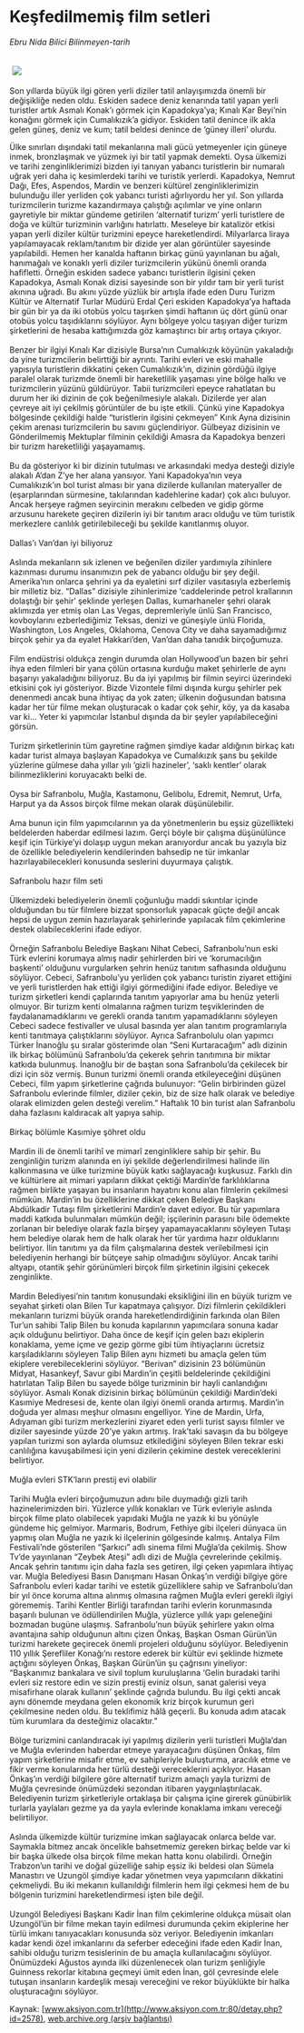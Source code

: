# Keşfedilmemiş film setleri

*Ebru Nida Bilici Bilinmeyen-tarih*

<div>
 <font>
  <img border="0" height="1" src="/web/20031129141124im_/http://www.aksiyon.com.tr/images/blank.gif"/>
 </font>
 <font class="content">
  <p>
   <img border="0" hspace="5" src="http://web.archive.org/web/20031129141124im_/http://www.aksiyon.com.tr/resim/441/22.jpg" vspace="5"/>
  </p>
 </font>
 <font class="content">
  Son yıllarda büyük ilgi gören yerli diziler tatil anlayışımızda önemli bir değişikliğe neden oldu. Eskiden sadece deniz kenarında tatil yapan yerli turistler artık Asmalı Konak’ı görmek için Kapadokya’ya; Kınalı Kar Beyi’nin konağını görmek için Cumalıkızık’a gidiyor. Eskiden tatil denince ilk akla gelen güneş, deniz ve kum; tatil beldesi denince de ‘güney illeri’ olurdu.
 </font>
 <p>
  <font class="content">
   Ülke sınırları dışındaki tatil mekanlarına mali gücü yetmeyenler için güneye inmek, bronzlaşmak ve yüzmek iyi bir tatil yapmak demekti. Oysa ülkemizi ve tarihi zenginliklerimizi bizden iyi tanıyan yabancı turistlerin bir numaralı uğrak yeri daha iç kesimlerdeki tarihi ve turistik yerlerdi. Kapadokya, Nemrut Dağı, Efes, Aspendos, Mardin ve benzeri kültürel zenginliklerimizin bulunduğu iller yerliden çok yabancı turisti ağırlıyordu her yıl. Son yıllarda turizmcilerin turizme kazandırmaya çalıştığı açılımlar ve yine onların gayretiyle bir miktar gündeme getirilen ‘alternatif turizm’ yerli turistlere de doğa ve kültür turizminin varlığını hatırlattı. Meseleye bir katalizör etkisi yapan yerli diziler kültür turizmini epeyce hareketlendirdi. Milyarlarca liraya yapılamayacak reklam/tanıtım bir dizide yer alan görüntüler sayesinde yapılabildi. Hemen her kanalda haftanın birkaç günü yayınlanan bu ağalı, hanımağalı ve konaklı yerli diziler turizmcilerin yükünü önemli oranda hafifletti. Örneğin eskiden sadece yabancı turistlerin ilgisini çeken Kapadokya, Asmalı Konak dizisi sayesinde son bir yıldır tam bir yerli turist akınına uğradı. Bu akını yüzde yüzlük bir artışla ifade eden Duru Turizm Kültür ve Alternatif Turlar Müdürü Erdal Çeri eskiden Kapadokya’ya haftada bir gün bir ya da iki otobüs yolcu taşırken şimdi haftanın üç dört günü onar otobüs yolcu taşıdıklarını söylüyor. Aynı bölgeye yolcu taşıyan diğer turizm şirketlerini de hesaba kattığımızda göz kamaştırıcı bir artış ortaya çıkıyor.
   <br/>
   <br/>
   Benzer bir ilgiyi Kınalı Kar dizisiyle Bursa’nın Cumalıkızık köyünün yakaladığı da yine turizmcilerin belirttiği bir ayrıntı. Tarihi evleri ve eski mahalle yapısıyla turistlerin dikkatini çeken Cumalıkızık’ın, dizinin gördüğü ilgiye paralel olarak turizmde önemli bir hareketlilik yaşaması yine bölge halkı ve turizmcilerin yüzünü güldürüyor. Tabii turizmcileri epeyce rahatlatan bu durum her iki dizinin de çok beğenilmesiyle alakalı. Dizilerde yer alan çevreye ait iyi çekilmiş görüntüler de bu işte etkili. Çünkü yine Kapadokya bölgesinde çekildiği halde “turistlerin ilgisini çekmeyen” Kırık Ayna dizisinin çekim arenası turizmcilerin bu savını güçlendiriyor. Gülbeyaz dizisinin ve Gönderilmemiş Mektuplar filminin çekildiği Amasra da Kapadokya benzeri bir turizm hareketliliği yaşayamamış.
   <br/>
   <br/>
   Bu da gösteriyor ki bir dizinin tutulması ve arkasındaki medya desteği diziyle alakalı A’dan Z’ye her alana yansıyor. Yani Kapadokya’nın veya Cumalıkızık’ın bol turist alması bir yana dizilerde kullanılan materyaller de (eşarplarından sürmesine, takılarından kadehlerine kadar) çok alıcı buluyor. Ancak herşeye rağmen seyircinin merakını celbeden ve gidip görme arzusunu harekete geçiren dizilerin iyi bir tanıtım aracı olduğu ve tüm turistik merkezlere canlılık getirilebileceği bu şekilde kanıtlanmış oluyor.
   <br/>
   <br/>
   Dallas’ı Van’dan iyi biliyoruz
   <br/>
   <br/>
   Aslında mekanların sık izlenen ve beğenilen diziler yardımıyla zihinlere kazınması durumu insanımızın pek de yabancı olduğu bir şey değil. Amerika’nın onlarca şehrini ya da eyaletini sırf diziler vasıtasıyla ezberlemiş bir milletiz biz. “Dallas” dizisiyle zihinlerimize ‘caddelerinde petrol krallarının dolaştığı bir şehir’ şeklinde yerleşen Dallas, kumarhaneler şehri olarak aklımızda yer etmiş olan Las Vegas, depremleriyle ünlü San Francisco, kovboylarını ezberlediğimiz Teksas, denizi ve güneşiyle ünlü Florida, Washington, Los Angeles, Oklahoma, Cenova City ve daha sayamadığımız birçok şehir ya da eyalet Hakkari’den, Van’dan daha tanıdık birçoğumuza.
   <br/>
   <br/>
   Film endüstrisi oldukça zengin durumda olan Hollywood’un bazen bir şehri ihya eden filmleri bir yana çölün ortasına kurduğu maket şehirlerle de aynı başarıyı yakaladığını biliyoruz. Bu da iyi yapılmış bir filmin seyirci üzerindeki etkisini çok iyi gösteriyor. Bizde Vizontele filmi dışında kurgu şehirler pek denenmedi ancak buna ihtiyaç da yok zaten; ülkenin doğusundan batısına kadar her tür filme mekan oluşturacak o kadar çok şehir, köy, ya da kasaba var ki... Yeter ki yapımcılar İstanbul dışında da bir şeyler yapılabileceğini görsün.
   <br/>
   <br/>
   Turizm şirketlerinin tüm gayretine rağmen şimdiye kadar aldığının birkaç katı kadar turist almaya başlayan Kapadokya ve Cumalıkızık şans bu şekilde yüzlerine gülmese daha yıllar yılı ’gizli hazineler’, ‘saklı kentler’ olarak bilinmezliklerini koruyacaktı belki de.
   <br/>
   <br/>
   Oysa bir Safranbolu, Muğla, Kastamonu, Gelibolu, Edremit, Nemrut, Urfa, Harput ya da Assos birçok filme mekan olarak düşünülebilir.
   <br/>
   <br/>
   Ama bunun için film yapımcılarının ya da yönetmenlerin bu eşsiz güzellikteki beldelerden haberdar edilmesi lazım. Gerçi böyle bir çalışma düşünülünce keşif için Türkiye’yi dolaşıp uygun mekan aranıyordur ancak bu yazıyla biz de özellikle belediyelerin kendilerinden bahsedip ne tür imkanlar hazırlayabilecekleri konusunda seslerini duyurmaya çalıştık.
   <br/>
   <br/>
   Safranbolu hazır film seti
   <br/>
   <br/>
   Ülkemizdeki belediyelerin önemli çoğunluğu maddi sıkıntılar içinde olduğundan bu tür filmlere bizzat sponsorluk yapacak güçte değil ancak hepsi de uygun zemin hazırlayarak şehirlerinde yapılacak film çekimlerine destek olabileceklerini ifade ediyor.
   <br/>
   <br/>
   Örneğin Safranbolu Belediye Başkanı Nihat Cebeci, Safranbolu’nun eski Türk evlerini korumaya almış nadir şehirlerden biri ve ‘korumacılığın başkenti’ olduğunu vurgularken şehrin henüz tanıtım safhasında olduğunu söylüyor. Cebeci, Safranbolu’yu yerliden çok yabancı turistin ziyaret ettiğini ve yerli turistlerden hak ettiği ilgiyi görmediğini ifade ediyor. Belediye ve turizm şirketleri kendi çaplarında tanıtım yapıyorlar ama bu henüz yeterli olmuyor. Bir turizm kenti olmalarına rağmen turizm teşviklerinden de faydalanamadıklarını ve gerekli oranda tanıtım yapamadıklarını söyleyen Cebeci sadece festivaller ve ulusal basında yer alan tanıtım programlarıyla kenti tanıtmaya çalıştıklarını söylüyor. Ayrıca Safranbolulu olan yapımcı Türker İnanoğlu şu sıralar gösterimde olan “Seni Kurtaracağım” adlı dizinin ilk birkaç bölümünü Safranbolu’da çekerek şehrin tanıtımına bir miktar katkıda bulunmuş. İnanoğlu bir de baştan sona Safranbolu’da çekilecek bir dizi için söz vermiş. Bunun turizmi önemli oranda etkileyeceğini düşünen Cebeci, film yapım şirketlerine çağrıda bulunuyor: “Gelin birbirinden güzel Safranbolu evlerinde filmler, diziler çekin, biz de size halk olarak ve belediye olarak elimizden gelen desteği verelim.” Haftalık 10 bin turist alan Safranbolu daha fazlasını kaldıracak alt yapıya sahip.
   <br/>
   <br/>
   Birkaç bölümle Kasımiye şöhret oldu
   <br/>
   <br/>
   Mardin ili de önemli tarihî ve mimarî zenginliklere sahip bir şehir. Bu zenginliğin turizm alanında en iyi şekilde değerlendirilmesi halinde ilin kalkınmasına ve ülke turizmine büyük katkı sağlayacağı kuşkusuz. Farklı din ve kültürlere ait mimari yapıların dikkat çektiği Mardin’de farklılıklarına rağmen birlikte yaşayan bu insanların hayatını konu alan filmlerin çekilmesi mümkün. Mardin’in bu özelliklerine dikkat çeken Belediye Başkanı Abdülkadir Tutaşı film şirketlerini Mardin’e davet ediyor. Bu tür yapımlara maddi katkıda bulunmaları mümkün değil; işçilerinin parasını bile ödemekte zorlanan bir belediye olarak fazla birşey yapamayacaklarını söyleyen Tutaşı hem belediye olarak hem de halk olarak her tür yardıma hazır olduklarını belirtiyor. İlin tanıtımı ya da film çalışmalarına destek verilebilmesi için belediyenin herhangi bir bütçeye sahip olmadığını söylüyor. Ancak tarihi altyapı, otantik şehir görünümleri birçok film şirketinin ilgisini çekecek zenginlikte.
   <br/>
   <br/>
   Mardin Belediyesi’nin tanıtım konusundaki eksikliğini ilin en büyük turizm ve seyahat şirketi olan Bilen Tur kapatmaya çalışıyor. Dizi filmlerin çekildikleri mekanların turizmi büyük oranda hareketlendirdiğinin farkında olan Bilen Tur’un sahibi Talip Bilen bu konuda kapılarının yapımcılara sonuna kadar açık olduğunu belirtiyor. Daha önce de keşif için gelen bazı ekiplerin konaklama, yeme içme ve gezip görme gibi tüm ihtiyaçlarını ücretsiz karşıladıklarını söyleyen Talip Bilen aynı hizmeti bu amaçla gelen tüm ekiplere verebileceklerini söylüyor. “Berivan” dizisinin 23 bölümünün Midyat, Hasankeyf, Savur gibi Mardin’in çeşitli beldelerinde çekildiğini hatırlatan Talip Bilen bu sayede bölge turizminin bir hayli canlandığını söylüyor. Asmalı Konak dizisinin birkaç bölümünün çekildiği Mardin’deki Kasımiye Medresesi de, kente olan ilgiyi önemli oranda artırmış. Mardin’in doğuda yer alması meşhur olmasını engelliyor. Yine de Mardin, Urfa, Adıyaman gibi turizm merkezlerini ziyaret eden yerli turist sayısı filmler ve diziler sayesinde yüzde 20’ye yakın artmış. Irak’taki savaşın da bu bölgeye yapılan turizmi son aylarda olumsuz etkilediğini söyleyen Bilen tekrar eski canlılığına kavuşabilmesi için yeni dizilerin çekimine destek vereceklerini belirtiyor.
   <br/>
   <br/>
   Muğla evleri STK’ların prestij evi olabilir
   <br/>
   <br/>
   Tarihi Muğla evleri birçoğumuzun adını bile duymadığı gizli tarih hazinelerimizden biri. Yüzlerce yıllık konakları ve Türk evleriyle aslında birçok filme plato olabilecek yapıdaki Muğla ne yazık ki bu yönüyle gündeme hiç gelmiyor. Marmaris, Bodrum, Fethiye gibi ilçeleri dünyaca ün yapmış olan Muğla ne yazık ki ilçelerinin gölgesinde kalmış. Antalya Film Festivali’nde gösterilen “Şarkıcı” adlı sinema filmi Muğla’da çekilmiş. Show Tv’de yayınlanan “Zeybek Ateşi” adlı dizi de Muğla çevrelerinde çekilmiş. Ancak şehrin tanıtımı için daha fazla ses getiren, ilgi çeken yapımlara ihtiyaç var. Muğla Belediyesi Basın Danışmanı Hasan Önkaş’ın verdiği bilgiye göre Safranbolu evleri kadar tarihi ve estetik güzelliklere sahip ve Safranbolu’dan bir yıl önce koruma altına alınmış olmasına rağmen Muğla evleri gerekli ilgiyi görememiş. Tarihi Kentler Birliği tarafından tarihi evlerin korunmasında başarılı bulunan ve ödüllendirilen Muğla, yüzlerce yıllık yapı geleneğini bozmadan bugüne ulaşmış. Safranbolu’nun büyük şehirlere yakın olma avantajına sahip olduğunun altını çizen Önkaş, Başkan Osman Gürün’ün turizmi harekete geçirecek önemli projeleri olduğunu söylüyor. Belediyenin 110 yıllık Şerefliler Konağı’nı restore ederek bir kültür evi şeklinde hizmete açtığını söyleyen Önkaş, Başkan Gürün’ün şu çağrısını yineliyor: “Başkanımız bankalara ve sivil toplum kuruluşlarına ‘Gelin buradaki tarihi evleri siz restore edin ve sizin prestij eviniz olsun, sanat galerisi veya misafirhane olarak kullanın’ şeklinde çağrıda bulundu. Bu ilgi çekti ancak aynı dönemde meydana gelen ekonomik kriz birçok kurumun geri çekilmesine neden oldu. Bu teklifimiz hâlâ geçerli. Bu konuda adım atacak tüm kurumlara da desteğimiz olacaktır.”
   <br/>
   <br/>
   Bölge turizmini canlandıracak iyi yapılmış dizilerin yerli turistleri Muğla’dan ve Muğla evlerinden haberdar etmeye yarayacağını düşünen Önkaş, film yapım şirketlerine misafir etme, ev sahipleriyle buluşturma, aracılık etme ve fikir verme konularında her türlü desteği vereceklerini açıklıyor. Hasan Önkaş’ın verdiği bilgilere göre alternatif turizm amaçlı yayla turizmi de Muğla çevresinde önümüzdeki sezondan itibaren yaygınlaştırılacak. Belediyenin turizm şirketleriyle ortaklaşa bir çalışma içine girerek günübirlik turlarla yaylaları gezme ya da yayla evlerinde konaklama imkanı vereceği belirtiliyor.
   <br/>
   <br/>
   Aslında ülkemizde kültür turizmine imkan sağlayacak onlarca belde var. Saymakla bitmez ancak öncelikle bahsetmemiz gereken birkaç belde var ki bir başka ülkede olsa birçok filme mekan hatta konu olabilirdi. Örneğin Trabzon’un tarihi ve doğal güzelliğe sahip eşsiz iki beldesi olan Sümela Manastırı ve Uzungöl şimdiye kadar yönetmen veya yapımcıların dikkatini çekmeliydi. Bu iki mekanın kullanıldığı filmlerin hem ilgi çekmesi hem de bu bölgenin turizmini hareketlendirmesi işten bile değil.
   <br/>
   <br/>
   Uzungöl Belediyesi Başkanı Kadir İnan film çekimlerine oldukça müsait olan Uzungöl’ün bir filme mekan tayin edilmesi durumunda çekim ekiplerine her türlü imkanı tanıyacakları konusunda söz veriyor. Belediyenin imkanları kadar kendi özel imkanlarını da seferber edeceğini ifade eden Kadir İnan, sahibi olduğu turizm tesislerinin de bu amaçla kullanılacağını söylüyor. Önümüzdeki Ağustos ayında ilki düzenlenecek olan turizm şenliğiyle Guinness rekorlar kitabına geçmeyi ümit eden İnan, göl çevresinde elele tutuşan insanların kardeşlik mesajı vereceğini ve rekor büyüklükte bir halka oluşturacağını söylüyor.
  </font>
 </p>
</div>


Kaynak: [www.aksiyon.com.tr](http://www.aksiyon.com.tr:80/detay.php?id=2578), [web.archive.org (arşiv bağlantısı)](http://web.archive.org/web/20031129141124/http://www.aksiyon.com.tr:80/detay.php?id=2578)

